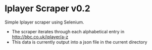 # Iplayer Scraper v0.2

Simple Iplayer scraper using Selenium.

- The scraper iterates through each alphabetical entry in <http://bbc.co.uk/iplayer/a-z>
- This data is currently output into a json file in the current directory
